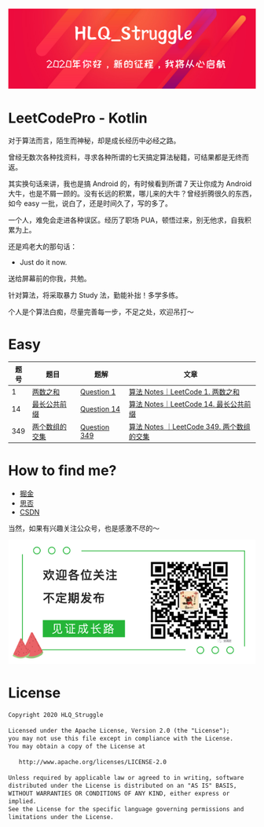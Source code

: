 ![](https://github.com/HLQ-Struggle/LeetCodePro/blob/master/image/HLQ_Struggle.png?raw=true)

LeetCodePro - Kotlin
===

对于算法而言，陌生而神秘，却是成长经历中必经之路。

曾经无数次各种找资料，寻求各种所谓的七天搞定算法秘籍，可结果都是无终而返。

其实换句话来讲，我也是搞 Android 的，有时候看到所谓 7 天让你成为 Android 大牛，也是不屑一顾的。没有长远的积累，哪儿来的大牛？曾经折腾很久的东西，如今 easy 一批，说白了，还是时间久了，写的多了。

一个人，难免会走进各种误区。经历了职场 PUA，顿悟过来，别无他求，自我积累为上。

还是鸡老大的那句话：

- Just do it now.

送给屏幕前的你我，共勉。

针对算法，将采取暴力 Study 法，勤能补拙！多学多练。

个人是个算法白痴，尽量完善每一步，不足之处，欢迎吊打～ 

Easy 
===

|  题号   | 题目  | 题解  | 文章 |
|  ----  | ----  | ----  | ---- |
| 1  | [两数之和](https://leetcode-cn.com/problems/two-sum/) | [Question 1](https://github.com/HLQ-Struggle/LeetCodePro/blob/master/src/com/hlq/leetcode/array/Question1.kt) | [算法 Notes｜LeetCode 1. 两数之和](https://juejin.cn/post/6900189094598017037) | 
| 14  | [最长公共前缀](https://leetcode-cn.com/problems/longest-common-prefix/) | [Question 14](https://github.com/HLQ-Struggle/LeetCodePro/blob/master/src/com/hlq/leetcode/array/Question14.kt) | [算法 Notes｜LeetCode 14. 最长公共前缀](https://juejin.im/post/6895273901710901261) | 
| 349  | [两个数组的交集](https://leetcode-cn.com/problems/intersection-of-two-arrays/) | [Question 349](https://github.com/HLQ-Struggle/LeetCodePro/blob/master/src/com/hlq/leetcode/array/Question349.kt) | [算法 Notes ｜LeetCode 349. 两个数组的交集](https://juejin.im/post/6892626856354021384) | 


How to find me?
===

- [掘金](https://juejin.im/user/3157453123092488/posts)
- [思否](https://segmentfault.com/blog/hlq96)
- [CSDN](https://heliquan.blog.csdn.net/)

当然，如果有兴趣关注公众号，也是感激不尽的～

![](https://github.com/HLQ-Struggle/LeetCodePro/blob/master/image/wx_gzh.png?raw=true)

License
===

    Copyright 2020 HLQ_Struggle

    Licensed under the Apache License, Version 2.0 (the "License");
    you may not use this file except in compliance with the License.
    You may obtain a copy of the License at

       http://www.apache.org/licenses/LICENSE-2.0

    Unless required by applicable law or agreed to in writing, software
    distributed under the License is distributed on an "AS IS" BASIS,
    WITHOUT WARRANTIES OR CONDITIONS OF ANY KIND, either express or implied.
    See the License for the specific language governing permissions and
    limitations under the License.
